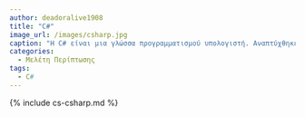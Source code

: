 ```yaml
---
author: deadoralive1908
title: "C#"
image_url: /images/csharp.jpg
caption: "Η C# είναι μια γλώσσα προγραμματισμού υπολογιστή. Αναπτύχθηκε από τη Microsoft. Δημιουργήθηκε για να χρησιμοποιεί όλες τις δυνατότητες της πλατφόρμας .NET. Η πρώτη έκδοση κυκλοφόρησε το 2001."
categories:
  - Μελέτη Περίπτωσης
tags:
  - C#
---
```


{% include cs-csharp.md %}

